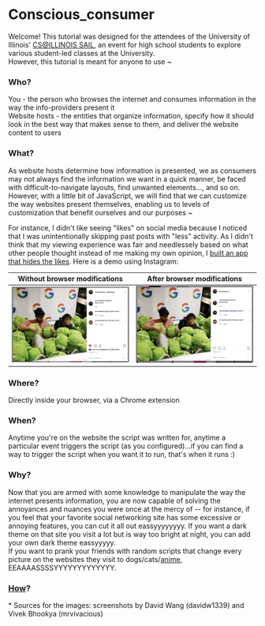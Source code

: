 # Conscious_consumer

<p>Welcome! This tutorial was designed for the attendees of the University of Illinois' <a href="https://sail.cs.illinois.edu/">CS@ILLINOIS SAIL</a>, an event for high school students to explore various student-led classes at the University.
  <br>However, this tutorial is meant for anyone to use ~
</p>

### Who?

<p>
You - the person who browses the internet and consumes information in the way the info-providers present it
<br>Website hosts - the entities that organize information, specify how it should look in the best way that makes sense 
  to them, and deliver the website content to users
</p>

### What?

<p>
  As website hosts determine how information is presented, we as consumers may not always find the information we want in a quick manner, be faced with difficult-to-navigate layouts, find unwanted elements..., and so on. 
  <br>
  However, with a little bit of JavaScript, we will find that we can customize the way websites present themselves, enabling us to levels of customization that benefit ourselves and our purposes ~
</p>

For instance, I didn't like seeing "likes" on social media because I noticed that I was unintentionally skipping past 
posts with "less" activity. As I didn't think that my viewing experience was fair and needlessely based on what other people
thought instead of me making my own opinion, I <a href="https://chrome.google.com/webstore/detail/likefree/hejgbghjhjiilikhjinpbooockoiipek">built an app that hides the likes</a>. Here is a demo using Instagram:

Without browser modifications | After browser modifications
:-:|:-:
![](beforeLikeFree.png)  |  ![](afterLikeFree.png)

### Where?

<p>
Directly inside your browser, via a Chrome extension
</p>

### When?

<p>
Anytime you're on the website the script was written for, anytime a particular event triggers the script (as you configured)...if you can find a way to trigger the script when you want it to run, that's when it runs :)
</p>

### Why?

<p>
  Now that you are armed with some knowledge to manipulate the way the internet presents information, you are now capable 
  of solving the annoyances and nuances you were once at the mercy of -- for instance, if you feel that your favorite social networking site has some excessive or annoying features, you can cut it all out eassyyyyyyyy. If you want a dark theme on that
  site you visit a lot but is way too bright at night, you can add your own dark theme eassyyyyy. 
<br>If you want to prank your friends with random scripts that change every picture on the websites they visit to dogs/cats/<a href="https://github.com/mrvivacious/ahegao">anime</a>, EEAAAASSSSYYYYYYYYYYYYY.
</p>

### <a href="https://github.com/mrvivacious/Conscious_consumer/blob/master/page0.md">How</a>?

<p>
* Sources for the images: screenshots by David Wang (davidw1339) and Vivek Bhookya (mrvivacious)
</p>
